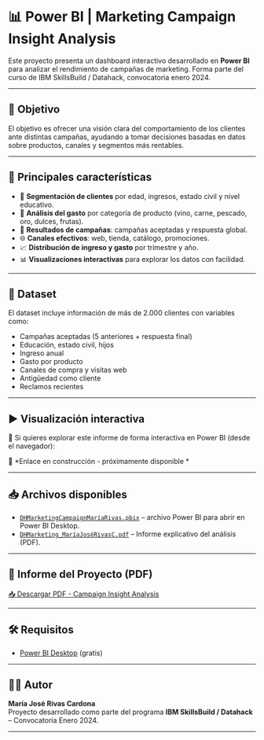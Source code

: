 
# 📊 Power BI | Marketing Campaign Insight Analysis

Este proyecto presenta un dashboard interactivo desarrollado en **Power BI** para analizar el rendimiento de campañas de marketing. Forma parte del curso de IBM SkillsBuild / Datahack, convocatoria enero 2024.

---

## 🧠 Objetivo

El objetivo es ofrecer una visión clara del comportamiento de los clientes ante distintas campañas, ayudando a tomar decisiones basadas en datos sobre productos, canales y segmentos más rentables.

---

## 📌 Principales características

- 👥 **Segmentación de clientes** por edad, ingresos, estado civil y nivel educativo.
- 💸 **Análisis del gasto** por categoría de producto (vino, carne, pescado, oro, dulces, frutas).
- 🎯 **Resultados de campañas**: campañas aceptadas y respuesta global.
- 🌐 **Canales efectivos**: web, tienda, catálogo, promociones.
- 📈 **Distribución de ingreso y gasto** por trimestre y año.
- 📊 **Visualizaciones interactivas** para explorar los datos con facilidad.

---

## 🧾 Dataset

El dataset incluye información de más de 2.000 clientes con variables como:

- Campañas aceptadas (5 anteriores + respuesta final)
- Educación, estado civil, hijos
- Ingreso anual
- Gasto por producto
- Canales de compra y visitas web
- Antigüedad como cliente
- Reclamos recientes

---

## ▶️ Visualización interactiva

🔗 Si quieres explorar este informe de forma interactiva en Power BI (desde el navegador):

🚧 *Enlace en construcción - próximamente disponible *

---

## 📥 Archivos disponibles

- [`DHMarketingCampaignMaríaRivas.pbix`](./DHMarketingCampaignMaríaRivas.pbix) – archivo Power BI para abrir en Power BI Desktop.
- [`DHMarketing_MaríaJoséRivasC.pdf`](./docs/DHMarketing_MaríaJoséRivasC.pdf) – Informe explicativo del análisis (PDF).

---

## 📄 Informe del Proyecto (PDF)

[📥 Descargar PDF - Campaign Insight Analysis](./docs/DHMarketing_MaríaJoséRivasC.pdf)

---


## 🛠️ Requisitos

- [Power BI Desktop](https://powerbi.microsoft.com/es-es/desktop/) (gratis)

---

## 👩‍💻 Autor

**María José Rivas Cardona**  
Proyecto desarrollado como parte del programa **IBM SkillsBuild / Datahack** – Convocatoria Enero 2024.

---
